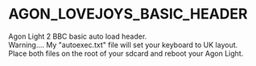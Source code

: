 # AGON_LOVEJOYS_BASIC_HEADER
Agon Light 2 BBC basic auto load header.<br>
Warning.... My "autoexec.txt" file will set your keyboard to UK layout.<br>
Place both files on the root of your sdcard and reboot your Agon Light.
